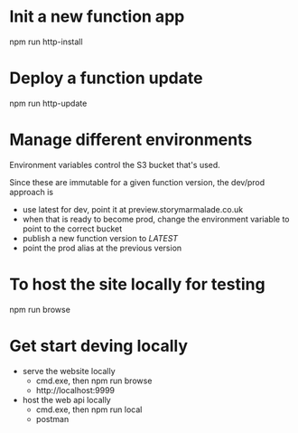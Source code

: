 # Init a new function app
npm run http-install

# Deploy a function update
npm run http-update

# Manage different environments
Environment variables control the S3 bucket that's used.

Since these are immutable for a given function version, the dev/prod approach is
 - use latest for dev, point it at preview.storymarmalade.co.uk
 - when that is ready to become prod, change the environment variable to point to the correct bucket
 - publish a new function version to $LATEST$
 - point the prod alias at the previous version

# To host the site locally for testing
npm run browse

# Get start deving locally

 - serve the website locally
   - cmd.exe, then npm run browse
   - http://localhost:9999
 - host the web api locally
   - cmd.exe, then npm run local
   - postman

